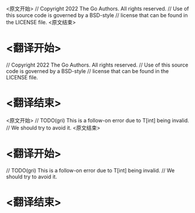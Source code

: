 
<原文开始>
// Copyright 2022 The Go Authors. All rights reserved.
// Use of this source code is governed by a BSD-style
// license that can be found in the LICENSE file.
<原文结束>

# <翻译开始>
// Copyright 2022 The Go Authors. All rights reserved.
// Use of this source code is governed by a BSD-style
// license that can be found in the LICENSE file.
# <翻译结束>


<原文开始>
// TODO(gri) This is a follow-on error due to T[int] being invalid.
//           We should try to avoid it.
<原文结束>

# <翻译开始>
// TODO(gri) This is a follow-on error due to T[int] being invalid.
//           We should try to avoid it.
# <翻译结束>

